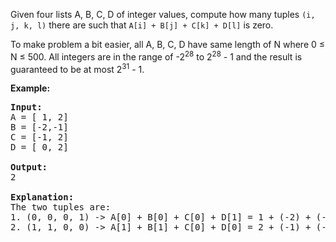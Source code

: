 <p>Given four lists A, B, C, D of integer values, compute how many tuples <code>(i, j, k, l)</code> there are such that <code>A[i] + B[j] + C[k] + D[l]</code> is zero.</p>

<p>To make problem a bit easier, all A, B, C, D have same length of N where 0 &le; N &le; 500. All integers are in the range of -2<sup>28</sup> to 2<sup>28</sup> - 1 and the result is guaranteed to be at most 2<sup>31</sup> - 1.</p>

<p><b>Example:</b></p>

<pre>
<b>Input:</b>
A = [ 1, 2]
B = [-2,-1]
C = [-1, 2]
D = [ 0, 2]

<b>Output:</b>
2

<b>Explanation:</b>
The two tuples are:
1. (0, 0, 0, 1) -&gt; A[0] + B[0] + C[0] + D[1] = 1 + (-2) + (-1) + 2 = 0
2. (1, 1, 0, 0) -&gt; A[1] + B[1] + C[0] + D[0] = 2 + (-1) + (-1) + 0 = 0
</pre>

<p>&nbsp;</p>
